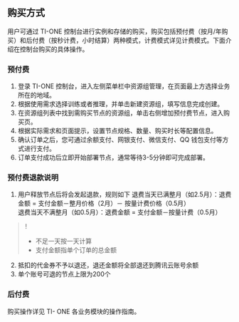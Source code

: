 ## 购买方式
用户可通过 TI-ONE 控制台进行实例和存储的购买，购买包括预付费（按月/年购买）和后付费（按秒计费，小时结算）两种模式，计费模式详见计费模式。下面介绍在控制台购买的具体操作。

### 预付费
1. 登录 TI-ONE 控制台，进入左侧菜单栏中资源组管理，在页面最上方选择业务所在的地域。
2. 根据使用需求选择训练或者推理，并单击新建资源组，填写信息完成创建。
3. 在资源组列表中找到需购买节点的资源组，单击右侧增加预付费节点，进入购买页。
4. 根据实际需求和页面提示，设置节点规格、数量、购买时长等配置信息。
5. 确认订单之后，您可通过余额支付、网银支付、微信支付、QQ 钱包支付等方式进行支付。
6. 订单支付成功后立即开始部署节点，通常等待3-5分钟即可完成部署。


### 预付费退款说明
1. 用户释放节点后将会发起退款，规则如下
   退费当天已满整月（如2.5月）：退费金额 = 支付金额－整月价格（2月）－ 按量计费价格（0.5月）  
   退费当天不满整月（如0.5月）：退费金额 = 支付金额－按量计费（0.5月） 
>!
>- 不足一天按一天计算  
>- 支付金额指单个订单的总金额
2. 抵扣的代金券不予以退还，退还金额将全部退还到腾讯云账号余额
3. 单个账号可退的节点上限为200个


### 后付费
购买操作详见 TI- ONE 各业务模块的操作指南。

